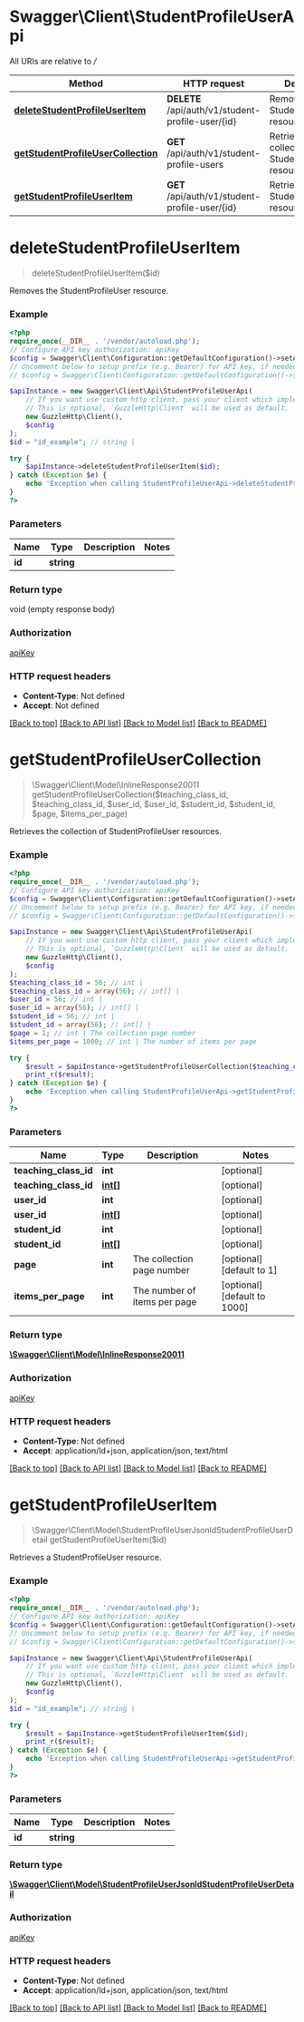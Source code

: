 # Swagger\Client\StudentProfileUserApi

All URIs are relative to */*

Method | HTTP request | Description
------------- | ------------- | -------------
[**deleteStudentProfileUserItem**](StudentProfileUserApi.md#deletestudentprofileuseritem) | **DELETE** /api/auth/v1/student-profile-user/{id} | Removes the StudentProfileUser resource.
[**getStudentProfileUserCollection**](StudentProfileUserApi.md#getstudentprofileusercollection) | **GET** /api/auth/v1/student-profile-users | Retrieves the collection of StudentProfileUser resources.
[**getStudentProfileUserItem**](StudentProfileUserApi.md#getstudentprofileuseritem) | **GET** /api/auth/v1/student-profile-user/{id} | Retrieves a StudentProfileUser resource.

# **deleteStudentProfileUserItem**
> deleteStudentProfileUserItem($id)

Removes the StudentProfileUser resource.

### Example
```php
<?php
require_once(__DIR__ . '/vendor/autoload.php');
// Configure API key authorization: apiKey
$config = Swagger\Client\Configuration::getDefaultConfiguration()->setApiKey('Authorization', 'YOUR_API_KEY');
// Uncomment below to setup prefix (e.g. Bearer) for API key, if needed
// $config = Swagger\Client\Configuration::getDefaultConfiguration()->setApiKeyPrefix('Authorization', 'Bearer');

$apiInstance = new Swagger\Client\Api\StudentProfileUserApi(
    // If you want use custom http client, pass your client which implements `GuzzleHttp\ClientInterface`.
    // This is optional, `GuzzleHttp\Client` will be used as default.
    new GuzzleHttp\Client(),
    $config
);
$id = "id_example"; // string | 

try {
    $apiInstance->deleteStudentProfileUserItem($id);
} catch (Exception $e) {
    echo 'Exception when calling StudentProfileUserApi->deleteStudentProfileUserItem: ', $e->getMessage(), PHP_EOL;
}
?>
```

### Parameters

Name | Type | Description  | Notes
------------- | ------------- | ------------- | -------------
 **id** | **string**|  |

### Return type

void (empty response body)

### Authorization

[apiKey](../../README.md#apiKey)

### HTTP request headers

 - **Content-Type**: Not defined
 - **Accept**: Not defined

[[Back to top]](#) [[Back to API list]](../../README.md#documentation-for-api-endpoints) [[Back to Model list]](../../README.md#documentation-for-models) [[Back to README]](../../README.md)

# **getStudentProfileUserCollection**
> \Swagger\Client\Model\InlineResponse20011 getStudentProfileUserCollection($teaching_class_id, $teaching_class_id, $user_id, $user_id, $student_id, $student_id, $page, $items_per_page)

Retrieves the collection of StudentProfileUser resources.

### Example
```php
<?php
require_once(__DIR__ . '/vendor/autoload.php');
// Configure API key authorization: apiKey
$config = Swagger\Client\Configuration::getDefaultConfiguration()->setApiKey('Authorization', 'YOUR_API_KEY');
// Uncomment below to setup prefix (e.g. Bearer) for API key, if needed
// $config = Swagger\Client\Configuration::getDefaultConfiguration()->setApiKeyPrefix('Authorization', 'Bearer');

$apiInstance = new Swagger\Client\Api\StudentProfileUserApi(
    // If you want use custom http client, pass your client which implements `GuzzleHttp\ClientInterface`.
    // This is optional, `GuzzleHttp\Client` will be used as default.
    new GuzzleHttp\Client(),
    $config
);
$teaching_class_id = 56; // int | 
$teaching_class_id = array(56); // int[] | 
$user_id = 56; // int | 
$user_id = array(56); // int[] | 
$student_id = 56; // int | 
$student_id = array(56); // int[] | 
$page = 1; // int | The collection page number
$items_per_page = 1000; // int | The number of items per page

try {
    $result = $apiInstance->getStudentProfileUserCollection($teaching_class_id, $teaching_class_id, $user_id, $user_id, $student_id, $student_id, $page, $items_per_page);
    print_r($result);
} catch (Exception $e) {
    echo 'Exception when calling StudentProfileUserApi->getStudentProfileUserCollection: ', $e->getMessage(), PHP_EOL;
}
?>
```

### Parameters

Name | Type | Description  | Notes
------------- | ------------- | ------------- | -------------
 **teaching_class_id** | **int**|  | [optional]
 **teaching_class_id** | [**int[]**](../Model/int.md)|  | [optional]
 **user_id** | **int**|  | [optional]
 **user_id** | [**int[]**](../Model/int.md)|  | [optional]
 **student_id** | **int**|  | [optional]
 **student_id** | [**int[]**](../Model/int.md)|  | [optional]
 **page** | **int**| The collection page number | [optional] [default to 1]
 **items_per_page** | **int**| The number of items per page | [optional] [default to 1000]

### Return type

[**\Swagger\Client\Model\InlineResponse20011**](../Model/InlineResponse20011.md)

### Authorization

[apiKey](../../README.md#apiKey)

### HTTP request headers

 - **Content-Type**: Not defined
 - **Accept**: application/ld+json, application/json, text/html

[[Back to top]](#) [[Back to API list]](../../README.md#documentation-for-api-endpoints) [[Back to Model list]](../../README.md#documentation-for-models) [[Back to README]](../../README.md)

# **getStudentProfileUserItem**
> \Swagger\Client\Model\StudentProfileUserJsonldStudentProfileUserDetail getStudentProfileUserItem($id)

Retrieves a StudentProfileUser resource.

### Example
```php
<?php
require_once(__DIR__ . '/vendor/autoload.php');
// Configure API key authorization: apiKey
$config = Swagger\Client\Configuration::getDefaultConfiguration()->setApiKey('Authorization', 'YOUR_API_KEY');
// Uncomment below to setup prefix (e.g. Bearer) for API key, if needed
// $config = Swagger\Client\Configuration::getDefaultConfiguration()->setApiKeyPrefix('Authorization', 'Bearer');

$apiInstance = new Swagger\Client\Api\StudentProfileUserApi(
    // If you want use custom http client, pass your client which implements `GuzzleHttp\ClientInterface`.
    // This is optional, `GuzzleHttp\Client` will be used as default.
    new GuzzleHttp\Client(),
    $config
);
$id = "id_example"; // string | 

try {
    $result = $apiInstance->getStudentProfileUserItem($id);
    print_r($result);
} catch (Exception $e) {
    echo 'Exception when calling StudentProfileUserApi->getStudentProfileUserItem: ', $e->getMessage(), PHP_EOL;
}
?>
```

### Parameters

Name | Type | Description  | Notes
------------- | ------------- | ------------- | -------------
 **id** | **string**|  |

### Return type

[**\Swagger\Client\Model\StudentProfileUserJsonldStudentProfileUserDetail**](../Model/StudentProfileUserJsonldStudentProfileUserDetail.md)

### Authorization

[apiKey](../../README.md#apiKey)

### HTTP request headers

 - **Content-Type**: Not defined
 - **Accept**: application/ld+json, application/json, text/html

[[Back to top]](#) [[Back to API list]](../../README.md#documentation-for-api-endpoints) [[Back to Model list]](../../README.md#documentation-for-models) [[Back to README]](../../README.md)

